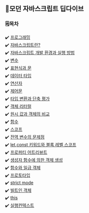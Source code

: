 ## 📘모던 자바스크립트 딥다이브

### 🗒️목차

✔️ [프로그래밍](./프로그래밍.md)<br/>
✔️ [자바스크립트란?](./자바스크립트란.md)<br/>
✔️ [자바스크립트 개발 환경과 실행 방법](./자바스크립트%20개발%20환경과%20실행%20방법.md.md)<br/>
✔️ [변수](./변수.md)<br/>
✔️ [표현식과 문](./표현식과%20문.md)<br/>
✔️ [데이터 타입](./데이터%20타입.md)<br/>
✔️ [연산자](./연산자.md)<br/>
✔️ [제어문](./제어문.md)<br/>
✔️ [타입 변환과 단축 평가](./타입%20변환과%20단축%20평가.md)<br/>
✔️ [객체 리터럴](./객체%20리터럴.md)<br/>
✔️ [원시 값과 객체의 비교](./원시%20값과%20객체의%20비교.md)<br/>
✔️ [함수](./함수.md)<br/>
✔️ [스코프](./스코프.md)<br/>
✔️ [전역 변수의 문제점](./전역%20변수의%20문제점.md)<br/>
✔️ [let,const 키워드와 블록 레벨 스코프](/DeepDive/let_const%20키워드와%20블록%20레벨%20스코프.md)<br/>
✔️ [프로퍼티 어트리뷰트](/DeepDive/프로퍼티%20어트리뷰트.md) <br/>
✔️ [생성자 함수에 의한 객체 생성](/DeepDive/생성자%20함수에%20의한%20객체%20생성.md)<br/>
✔️ [함수와 일급 객체](/DeepDive/함수와%20일급%20객체.md)<br/>
✔️ [프로토타입](/DeepDive/프로토타입.md)<br/>
✔️ [strict mode](/DeepDive/strict%20mode.md)<br/>
✔️ [빌트인 객체](/DeepDive/빌트인%20객체.md)<br/>
✔️ [this](/DeepDive/this.md)<br/>
✔️ [실행컨텍스트](/DeepDive/실행컨텍스트.md)<br/>